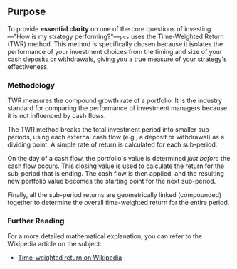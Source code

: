 ## Purpose

To provide **essential clarity** on one of the core questions of investing—"How is my strategy performing?"—`pcs` uses the Time-Weighted Return (TWR) method. This method is specifically chosen because it isolates the performance of your investment choices from the timing and size of your cash deposits or withdrawals, giving you a true measure of your strategy's effectiveness.

### Methodology

TWR measures the compound growth rate of a portfolio. It is the industry standard for comparing the performance of investment managers because it is not influenced by cash flows.

The TWR method breaks the total investment period into smaller sub-periods, using each external cash flow (e.g., a deposit or withdrawal) as a dividing point. A simple rate of return is calculated for each sub-period.

On the day of a cash flow, the portfolio's value is determined *just before* the cash flow occurs. This closing value is used to calculate the return for the sub-period that is ending. The cash flow is then applied, and the resulting new portfolio value becomes the starting point for the next sub-period.

Finally, all the sub-period returns are geometrically linked (compounded) together to determine the overall time-weighted return for the entire period.

### Further Reading

For a more detailed mathematical explanation, you can refer to the Wikipedia article on the subject:

*   [Time-weighted return on Wikipedia](https://en.wikipedia.org/wiki/Time-weighted_return)

